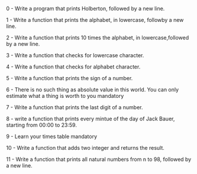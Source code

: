 0 - Write a program that prints Holberton, followed by a new line.

1 - Write a function that prints the alphabet, in lowercase, followby a new line.

2 - Write a function that prints 10 times the alphabet, in lowercase,followed by a new line.

3 - Write a function that checks for lowercase character.

4 - Write a function that checks for alphabet character.

5 - Write a function that prints the sign of a number.

6 - There is no such thing as absolute value in this world. You can
only estimate what a thing is worth to you mandatory

7 - Write a function that prints the last digit of a number.

8 - write a function that prints every mintue of the day of Jack Bauer, starting from 00:00 to 23:59.

9 - Learn your times table mandatory

10 - Write a function that adds two integer and returns the result.

11 - Write a function that prints all natural numbers from n to 98, followed by a new line.
